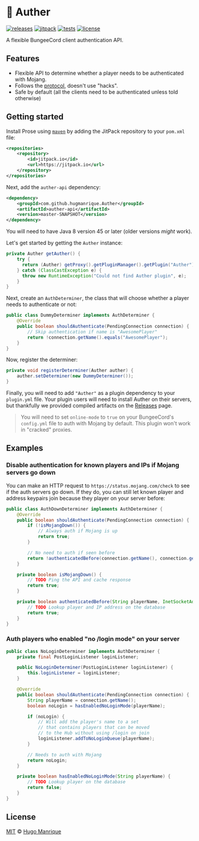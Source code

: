 # :rotating_light: Auther

[![releases][releases]][releases-url]
[![jitpack][jitpack]][jitpack-url]
[![tests][tests]][tests-url]
[![license][license]][license-url]

A flexible BungeeCord client authentication API.

## Features

* Flexible API to determine whether a player needs to be authenticated with Mojang.
* Follows the [protocol](http://wiki.vg/Protocol#Login_Start), doesn't use "hacks".
* Safe by default (all the clients need to be authenticated unless told otherwise)

## Getting started

Install Prose using [`maven`](https://maven.apache.org/) by adding the JitPack repository to your `pom.xml` file:

```xml
<repositories>
    <repository>
        <id>jitpack.io</id>
        <url>https://jitpack.io</url>
    </repository>
</repositories>
```

Next, add the `auther-api` dependency:

```xml
<dependency>
    <groupId>com.github.hugmanrique.Auther</groupId>
    <artifactId>auther-api</artifactId>
    <version>master-SNAPSHOT</version>
</dependency>
```

You will need to have Java 8 version 45 or later (older versions _might_ work).

Let's get started by getting the `Auther` instance:

```java
private Auther getAuther() {
    try {
      return (Auther) getProxy().getPluginManager().getPlugin("Auther");
    } catch (ClassCastException e) {
      throw new RuntimeException("Could not find Auther plugin", e);
    }
}
```

Next, create an `AuthDeterminer`, the class that will choose whether a player needs to authenticate or not:

```java
public class DummyDeterminer implements AuthDeterminer {
    @Override
    public boolean shouldAuthenticate(PendingConnection connection) {
        // Skip authentication if name is "AwesomePlayer"
        return !connection.getName().equals("AwesomePlayer");
    }
}
```

Now, register the determiner:

```java
private void registerDeterminer(Auther auther) {
    auther.setDeterminer(new DummyDeterminer());
}
```

Finally, you will need to add `"Auther"` as a plugin dependency to your `plugin.yml` file. Your plugin users will need to install Auther on their servers, but thankfully we provided compiled artifacts on the [Releases](https://github.com/hugmanrique/Auther/releases) page.

> You will need to set `online-mode` to `true` on your BungeeCord's `config.yml` file to auth with Mojang by default. This plugin won't work in "cracked" proxies.

## Examples

### Disable authentication for known players and IPs if Mojang servers go down

You can make an HTTP request to `https://status.mojang.com/check` to see if the auth servers go down. If they do, you can still let known player and address keypairs join because they player on your server before:

```java
public class AuthDownDeterminer implements AuthDeterminer {
    @Override
    public boolean shouldAuthenticate(PendingConnection connection) {
        if (!isMojangDown()) {
            // Always auth if Mojang is up
            return true;
        }

        // No need to auth if seen before
        return !authenticatedBefore(connection.getName(), connection.getAddress());
    }

    private boolean isMojangDown() {
        // TODO Ping the API and cache response
        return true;
    }

    private boolean authenticatedBefore(String playerName, InetSocketAddress address) {
        // TODO Lookup player and IP address on the database
        return true;
    }
}
```

### Auth players who enabled "no /login mode" on your server

```java
public class NoLoginDeterminer implements AuthDeterminer {
    private final PostLoginListener loginListener;

    public NoLoginDeterminer(PostLoginListener loginListener) {
        this.loginListener = loginListener;
    }

    @Override
    public boolean shouldAuthenticate(PendingConnection connection) {
        String playerName = connection.getName();
        boolean noLogin = hasEnabledNoLoginMode(playerName);

        if (noLogin) {
            // Will add the player's name to a set
            // that contains players that can be moved
            // to the Hub without using /login on join
            loginListener.addToNoLoginQueue(playerName);
        }

        // Needs to auth with Mojang
        return noLogin;
    }

    private boolean hasEnabledNoLoginMode(String playerName) {
        // TODO Lookup player on the database
        return false;
    }
}
```

## License

[MIT](LICENSE) &copy; [Hugo Manrique](https://hugmanrique.me)

[releases]: https://img.shields.io/github/downloads/hugmanrique/Auther/total.svg
[releases-url]: https://github.com/hugmanrique/Auther/releases
[jitpack]: https://jitpack.io/v/hugmanrique/Auther.svg
[jitpack-url]: https://jitpack.io/#hugmanrique/Auther
[tests]: https://img.shields.io/travis/hugmanrique/Auther/master.svg
[tests-url]: https://travis-ci.org/hugmanrique/Auther
[license]: https://img.shields.io/github/license/hugmanrique/Auther.svg
[license-url]: LICENSE
